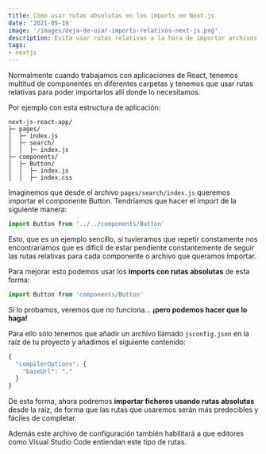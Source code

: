 ```yaml
---
title: Cómo usar rutas absolutas en los imports en Next.js
date: '2021-05-19'
image: '/images/deja-de-usar-imports-relativos-next-js.png'
description: Evita usar rutas relativas a la hora de importar archivos en tus componentes de React en Next.js y usa rutas más fáciles de leer
tags:
- nextjs
---
```


Normalmente cuando trabajamos con aplicaciones de React, tenemos multitud de componentes en diferentes carpetas y tenemos que usar rutas relativas para poder importarlos allí donde lo necesitamos.

Por ejemplo con esta estructura de aplicación:

```raw
next-js-react-app/
├─ pages/
│  ├─ index.js
│  ├─ search/
│  │  ├─ index.js
├─ components/
│  ├─ Button/
│  │  ├─ index.js
│  │  ├─ index.css
```

Imaginemos que desde el archivo `pages/search/index.js` queremos importar el componente Button. Tendríamos que hacer el import de la siguiente manera:

```javascript
import Button from '../../components/Button'
```

Esto, que es un ejemplo sencillo, si tuvieramos que repetir constamente nos encontraríamos que es difícil de estar pendiente constantemente de seguir las rutas relativas para cada componente o archivo que queramos importar.

Para mejorar esto podemos usar los **imports con rutas absolutas** de esta forma:

```javascript
import Button from 'components/Button'
```

Si lo probamos, veremos que no funciona... **¡pero podemos hacer que lo haga!**

Para ello sólo tenemos que añadir un archivo llamado `jsconfig.json` en la raíz de tu proyecto y añadimos el siguiente contenido:

```javascript
{
  "compilerOptions": {
    "baseUrl": "."
  }
}
```

De esta forma, ahora podremos **importar ficheros usando rutas absolutas** desde la raíz, de forma que las rutas que usaremos serán más predecibles y fáciles de completar.

Además este archivo de configuración también habilitará a que editores como Visual Studio Code entiendan este tipo de rutas.